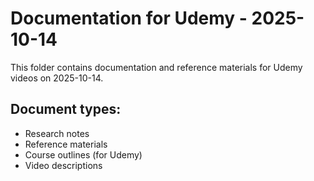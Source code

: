 # Documentation for Udemy - 2025-10-14

This folder contains documentation and reference materials for Udemy videos on 2025-10-14.

## Document types:
- Research notes
- Reference materials
- Course outlines (for Udemy)
- Video descriptions
